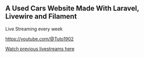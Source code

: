 ## A Used Cars Website Made With Laravel, Livewire and Filament

Live Streaming every week

https://youtube.com/@Tuto1902

[Watch previous livestreams here](https://www.youtube.com/playlist?list=PLgsruFcRiyk3Z2Ewsiw2ZOx5BUYzkqQcd)